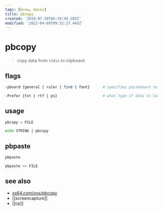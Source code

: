 ```yaml
---
tags: [brew, macos]
title: pbcopy
created: '2019-07-30T06:19:49.205Z'
modified: '2022-04-09T09:32:27.445Z'
---
```


# pbcopy

> copy data from `stdin` to clipboard

## flags

```sh
-pboard {general | ruler | find | font}      # specifies pasteboard to copy or paste from. default: general

-Prefer {txt | rtf | ps}                     # what type of data to look for in the pasteboard first
```

## usage

```sh
pbcopy < FILE

echo STRING | pbcopy
```

## pbpaste

```sh
pbpaste

pbpaste >> FILE
```

## see also

- [ss64.com/osx/pbcopy](https://ss64.com/osx/pbcopy.html)
- [[screencapture]]
- [[cp]]
